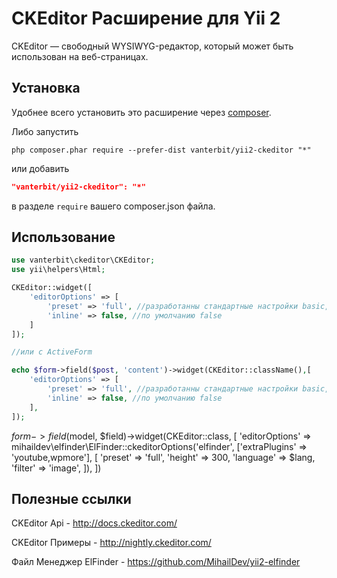 CKEditor Расширение для Yii 2
===========================

CKEditor — свободный WYSIWYG-редактор, который может быть использован на веб-страницах.


## Установка

Удобнее всего установить это расширение через [composer](http://getcomposer.org/download/).

Либо запустить

```
php composer.phar require --prefer-dist vanterbit/yii2-ckeditor "*"
```

или добавить

```json
"vanterbit/yii2-ckeditor": "*"
```

в разделе `require` вашего composer.json файла.

## Использование

```php
use vanterbit\ckeditor\CKEditor;
use yii\helpers\Html;

CKEditor::widget([
    'editorOptions' => [
        'preset' => 'full', //разработанны стандартные настройки basic, standard, full данную возможность не обязательно использовать
        'inline' => false, //по умолчанию false
    ]
]);

//или c ActiveForm

echo $form->field($post, 'content')->widget(CKEditor::className(),[
    'editorOptions' => [
        'preset' => 'full', //разработанны стандартные настройки basic, standard, full данную возможность не обязательно использовать
        'inline' => false, //по умолчанию false
    ],
]);
```
$form->field($model, $field)->widget(CKEditor::class, [
    'editorOptions' => mihaildev\elfinder\ElFinder::ckeditorOptions('elfinder',
            ['extraPlugins' => 'youtube,wpmore'],
            [
                'preset' => 'full',
                'height' => 300,
                'language' => $lang,
                'filter' => 'image',
    ]),
])

## Полезные ссылки

CKEditor Api - http://docs.ckeditor.com/

CKEditor Примеры - http://nightly.ckeditor.com/

Файл Менеджер ElFinder - https://github.com/MihailDev/yii2-elfinder